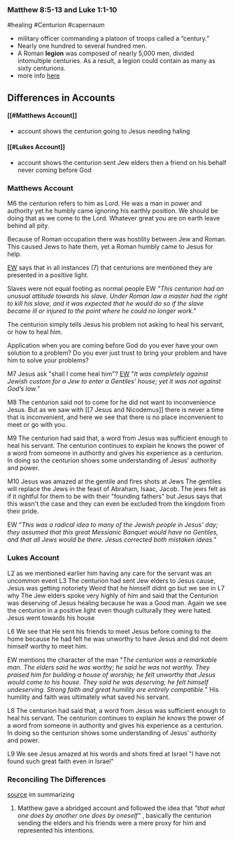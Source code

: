 ### Matthew 8:5-13 and Luke 1:1-10
#healing
#Centurion
#capernaum 
- military officer commanding a platoon of troops called a “century.” 
- Nearly one hundred to several hundred men. 
- A Roman **legion** was composed of nearly 5,000 men, divided intomultiple centuries. As a result, a legion could contain as many as sixty centurions. 
- more info [here](https://www.gotquestions.org/Roman-Centurion.html)

## Differences in Accounts
#### [[#Matthews Account]]  
- account shows the centurion going to Jesus needing haling
#### [[#Lukes Account]]
- account shows the centurion sent Jew elders then a friend on his behalf never coming before God


### Matthews Account
M6 the centurion refers to him as Lord. He was a man in power and authority yet he humbly came ignoring his earthly position. We should be doing that as we come to the Lord. Whatever great you are on earth leave behind all pity. 

Because of Roman occupation there was hostility between Jew and Roman. This caused Jews to hate them, yet a Roman humbly came to Jesus for help. 

[EW](https://enduringword.com/bible-commentary/matthew-8/) says that in all instances (7) that centurions are mentioned they are presented in a positive light. 

Slaves were not equal footing as normal people EW *"This centurion had an unusual attitude towards his slave. Under Roman law a master had the right to kill his slave, and it was expected that he would do so if the slave became ill or injured to the point where he could no longer work."*

The centurion simply tells Jesus his problem not asking to heal his servant, or how to heal him. 

Application when you are coming before God do you ever have your own solution to a problem?
Do you ever just trust to bring your problem and have him to solve your problems? 

M7 Jesus ask "shall I come heal him"?
[EW](https://enduringword.com/bible-commentary/matthew-8/) "*It was completely against Jewish custom for a Jew to enter a Gentiles’ house; yet it was not against God’s law.*"

M8 The centurion said not to come for he did not want to inconvenience Jesus. But as we saw with [[7 Jesus and Nicodemus]] there is never a time that is inconvenient, and here we see that there is no place inconvenient to meet or go with you.   

M9 The centurion had said that, a word from Jesus was sufficient enough to heal his servant. The centurion continues to explain he knows the power of a word from someone in authority and gives his experience as a centurion. In doing so the centurion shows some understanding of Jesus' authority and power. 

M10 Jesus was amazed at the gentile and fires shots at Jews
The gentiles will replace the Jews in the feast of Abraham, Isaac, Jacob. The jews felt as if it rightful for them to be with their "founding fathers" but Jesus says that this wasn't the case and they can even be excluded from the kingdom from their pride.

EW "*This was a radical idea to many of the Jewish people in Jesus’ day; they assumed that this great Messianic Banquet would have no Gentiles, and that all Jews would be there. Jesus corrected both mistaken ideas.*"

### Lukes Account
L2 as we mentioned earlier him having any care for the servant was an uncommon event 
L3 The centurion had sent Jew elders to Jesus cause, Jesus was getting notoriety 
Weird that he himself didnt go but we see in L7 why
The Jew elders spoke very highly of him and said that the Centurion was deserving of Jesus healing because he was a Good man. Again we see the centurion in a positive light even though culturally they were hated. 
Jesus went towards his house 

L6 We see that He sent his friends to meet Jesus before coming to the home because he had felt he was unworthy to have Jesus and did not deem himself worthy to meet him.

EW mentions the character of the man "*The centurion was a remarkable man. The elders said he was worthy; he said he was not worthy. They praised him for building a house of worship; he felt unworthy that Jesus would come to his house. They said he was deserving; he felt himself undeserving. Strong faith and great humility are entirely compatible.*" 
His humility and faith was ultimately what saved his servant. 

L8 The centurion had said that, a word from Jesus was sufficient enough to heal his servant. The centurion continues to explain he knows the power of a word from someone in authority and gives his experience as a centurion. In doing so the centurion shows some understanding of Jesus' authority and power. 

L9 We see Jesus amazed at his words and shots fired at Israel "I have not found such great faith even in Israel"


### Reconciling The Differences
[source](https://answersingenesis.org/contradictions-in-the-bible/centurion-contradiction/) im summarizing
1. Matthew gave a abridged account and followed the idea that *"that what one does by another one does by oneself"* , basically the centurion sending the elders and his friends were a mere proxy for him and represented his intentions. 